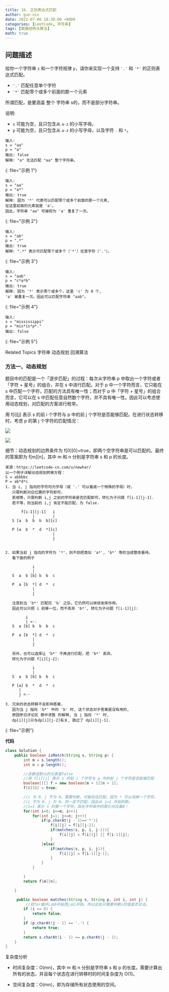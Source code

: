 ```yaml
---
title: 10. 正则表达式匹配
author: guo-nix
date: 2022-07-06 18:30:00 +0800
categories: [LeetCode, 字符串]
tags: [数据结构与算法]  
math: true
---
```


## 问题描述


给你一个字符串 `s` 和一个字符规律 `p`，请你来实现一个支持 `'.'` 和 `'*'` 的正则表达式匹配。 

- `'.'` 匹配任意单个字符
- `'*'` 匹配零个或多个前面的那一个元素

所谓匹配，是要涵盖 整个 字符串 s的，而不是部分字符串。 

说明: 
- `s` 可能为空，且只包含从 `a-z` 的小写字母。 
- `p` 可能为空，且只包含从 `a-z` 的小写字母，以及字符 `.` 和 `*`。 

 
```
输入:
s = "aa"
p = "a"
输出: false
解释: "a" 无法匹配 "aa" 整个字符串。
```
{: file="示例 1"}


```
输入:
s = "aa"
p = "a*"
输出: true
解释: 因为 '*' 代表可以匹配零个或多个前面的那一个元素,
在这里前面的元素就是 'a'。
因此，字符串 "aa" 可被视为 'a' 重复了一次。
```
{: file="示例 2"}


```
输入:
s = "ab"
p = ".*"
输出: true
解释: ".*" 表示可匹配零个或多个（'*'）任意字符（'.'）。
```
{: file="示例 3"}


```
输入:
s = "aab"
p = "c*a*b"
输出: true
解释: 因为 '*' 表示零个或多个，这里 'c' 为 0 个, 
'a' 被重复一次。因此可以匹配字符串 "aab"。
```
{: file="示例 4"}

 
```
输入:
s = "mississippi"
p = "mis*is*p*."
输出: false 
```
{: file="示例 5"}

Related Topics 字符串 动态规划 回溯算法 


### 方法一、动态规划

题目中的匹配是一个「逐步匹配」的过程：每次从字符串 p 中取出一个字符或者「字符 + 星号」的组合，并在 s 中进行匹配。对于 p 中一个字符而言，它只能在 s 中匹配一个字符，匹配的方法具有唯一性；而对于 p 中「字符 + 星号」的组合而言，它可以在 s 中匹配任意自然数个字符，并不具有唯一性。因此可以考虑使用动态规划，对匹配的方案进行枚举。

用 f[i][j] 表示 s 的前 i 个字符与 p 中的前 j 个字符是否能够匹配。在进行状态转移时，考虑 p 的第 j 个字符的匹配情况：

![](/assets/img/leetcode/1-50/10_fig1.png)


![](/assets/img/leetcode/1-50/10_fig2.png)

细节：动态规划的边界条件为 f[0][0]=true，即两个空字符串是可以匹配的。最终的答案即为 f[m][n]，其中 m 和 n 分别是字符串 s 和 p 的长度。


```
来源：https://leetcode-cn.com/u/newhar/
以一个例子详解动态规划转移方程：
S = abbbbc
P = ab*d*c
1. 当 i, j 指向的字符均为字母（或 '.' 可以看成一个特殊的字母）时，
   只需判断对应位置的字符即可，
   若相等，只需判断 i,j 之前的字符串是否匹配即可，转化为子问题 f[i-1][j-1].
   若不等，则当前的 i,j 肯定不能匹配，为 false.
   
       f[i-1][j-1]   i
            |        |
   S [a  b  b  b  b][c] 
   
   P [a  b  *  d  *][c]
                     |
                     j
   

2. 如果当前 j 指向的字符为 '*'，则不妨把类似 'a*', 'b*' 等的当成整体看待。
   看下面的例子

            i
            |
   S  a  b [b] b  b  c  
   
   P  a [b  *] d  *  c
            |
            j
   
   注意到当 'b*' 匹配完 'b' 之后，它仍然可以继续发挥作用。
   因此可以只把 i 前移一位，而不丢弃 'b*', 转化为子问题 f[i-1][j]:
   
         i
         | <--
   S  a [b] b  b  b  c  
   
   P  a [b  *] d  *  c
            |
            j
   
   另外，也可以选择让 'b*' 不再进行匹配，把 'b*' 丢弃。
   转化为子问题 f[i][j-2]:

            i
            |
   S  a  b [b] b  b  c  
    
   P [a] b  *  d  *  c
      |
      j <--

3. 冗余的状态转移不会影响答案，
   因为当 j 指向 'b*' 中的 'b' 时, 这个状态对于答案是没有用的,
   原因参见评论区 稳中求胜 的解释, 当 j 指向 '*' 时,
   dp[i][j]只与dp[i][j-2]有关, 跳过了 dp[i][j-1].
```
{: file="示例"}

**代码**

```java
class Solution {
    public boolean isMatch(String s, String p) {
        int m = s.length();
        int n = p.length();

        //该数组默认的元素是false
        //用 f[i][j] 表示 s 的前 i 个字符与 p 中的前 j 个字符是否能够匹配
        boolean[][] f = new boolean[m + 1][n + 1];
        f[0][0] = true;

        //i 为 0，j 不为 0。需要判断，可能存在匹配。因为 * 可以消掉一个字符。
        //i 不为 0，j 为 0。则一定不匹配。因此从 j=1 开始判断。
        //i=1 表示 s 的第一个字符，其在字符串中的索引对应着0！
        for(int i=0; i<=m; i++){
            for(int j=1; j<=n; j++){
                if(p.charAt(j - 1)=='*'){
                    f[i][j] = f[i][j-2];
                    if(matches(s, p, i, j-1)){
                        f[i][j] = f[i][j] || f[i-1][j];
                    }
                }else{
                    if(matches(s, p, i, j)){
                        f[i][j] = f[i-1][j-1];
                    }
                }
            }

        }
        return f[m][n];

    }

     public boolean matches(String s, String p, int i, int j) {
         //双for循环i从0开始而j从1开始，所以此处只需要判断i的值是否合法。
        if (i == 0) {
            return false;
        }
        if (p.charAt(j - 1) == '.') {
            return true;
        }
        return s.charAt(i - 1) == p.charAt(j - 1);
    }
}
```

复杂度分析

- 时间复杂度：O(mn)，其中 m 和 n 分别是字符串 s 和 p 的长度。需要计算出所有的状态，并且每个状态在进行转移时的时间复杂度为 O(1)。

- 空间复杂度：O(mn)，即为存储所有状态使用的空间。




